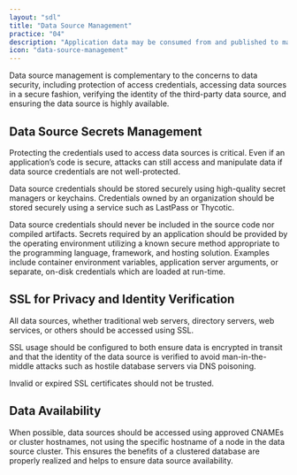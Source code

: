 ```yaml
---
layout: "sdl"
title: "Data Source Management"
practice: "04"
description: "Application data may be consumed from and published to many data sources including dedicated on-premises databases, third-party cloud-hosted web services, and more."
icon: "data-source-management"
---
```

Data source management is complementary to the concerns to data security, including protection of access credentials, accessing data sources in a secure fashion, verifying the identity of the third-party data source, and ensuring the data source is highly available.

## Data Source Secrets Management
Protecting the credentials used to access data sources is critical. Even if an application’s code is secure, attacks can still access and manipulate data if data source credentials are not well-protected.

Data source credentials should be stored securely using high-quality secret managers or keychains. Credentials owned by an organization should be stored securely using a service such as LastPass or Thycotic.

Data source credentials should never be included in the source code nor compiled artifacts. Secrets required by an application should be provided by the operating environment utilizing a known secure method appropriate to the programming language, framework, and hosting solution. Examples include container environment variables, application server arguments, or separate, on-disk credentials which are loaded at run-time.

## SSL for Privacy and Identity Verification
All data sources, whether traditional web servers, directory servers, web services, or others should be accessed using SSL.

SSL usage should be configured to both ensure data is encrypted in transit and that the identity of the data source is verified to avoid man-in-the-middle attacks such as hostile database servers via DNS poisoning.

Invalid or expired SSL certificates should not be trusted.

## Data Availability
When possible, data sources should be accessed using approved CNAMEs or cluster hostnames, not using the specific hostname of a node in the data source cluster. This ensures the benefits of a clustered database are properly realized and helps to ensure data source availability.
